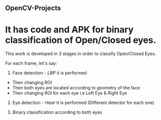## OpenCV-Projects 
# It has code and APK for binary classification of Open/Closed eyes.

This work is developed in *3* stages in order to classify Open/Closed Eyes.

For each frame, let's say:

1. Face detection - *LBP* it is performed
- Then changing ROI
- Then both eyes are located according to geometry of the face
- Then changing ROI for each eye i.e Left Eye & Right Eye

2. Eye detection - *Haar* it is performed (Different detector for each one)

3. Binary classification according to both eyes
